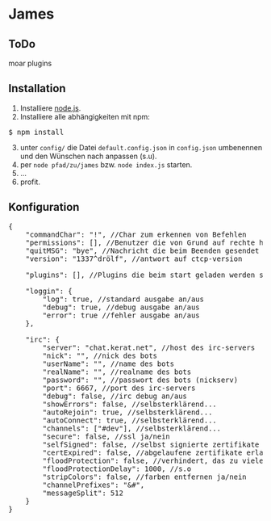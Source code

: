# James

## ToDo
moar plugins

## Installation

1. Installiere [node.js](http://nodejs.org/).
2. Installiere alle abhängigkeiten mit npm:
<pre>$ npm install</pre>
3. unter `config/` die Datei `default.config.json` in `config.json` umbenennen und den Wünschen nach anpassen (s.u).
4. per `node pfad/zu/james` bzw. `node index.js` starten.
5. ...
6. profit.

## Konfiguration
<pre>
{
    "commandChar": "!", //Char zum erkennen von Befehlen
    "permissions": [], //Benutzer die von Grund auf rechte haben.
    "quitMSG": "bye", //Nachricht die beim Beenden gesendet wird (quit: )
    "version": "1337^drölf", //antwort auf ctcp-version

    "plugins": [], //Plugins die beim start geladen werden sollen.

    "loggin": {
        "log": true, //standard ausgabe an/aus
        "debug": true, //debug ausgabe an/aus
        "error": true //fehler ausgabe an/aus
    },

    "irc": {
        "server": "chat.kerat.net", //host des irc-servers
        "nick": "", //nick des bots
        "userName": "", //name des bots
        "realName": "", //realname des bots
        "password": "", //passwort des bots (nickserv)
        "port": 6667, //port des irc-servers
        "debug": false, //irc debug an/aus
        "showErrors": false, //selbsterklärend...
        "autoRejoin": true, //selbsterklärend...
        "autoConnect": true, //selbsterklärend...
        "channels": ["#dev"], //selbsterklärend...
        "secure": false, //ssl ja/nein
        "selfSigned": false, //selbst signierte zertifikate erlauben ja/nein
        "certExpired": false, //abgelaufene zertifikate erlauben ja/nein
        "floodProtection": false, //verhindert, das zu viele nachrichten auf einmal an den server gesendet werden
        "floodProtectionDelay": 1000, //s.o
        "stripColors": false, //farben entfernen ja/nein
        "channelPrefixes": "&#",
        "messageSplit": 512
    }
}
</pre>